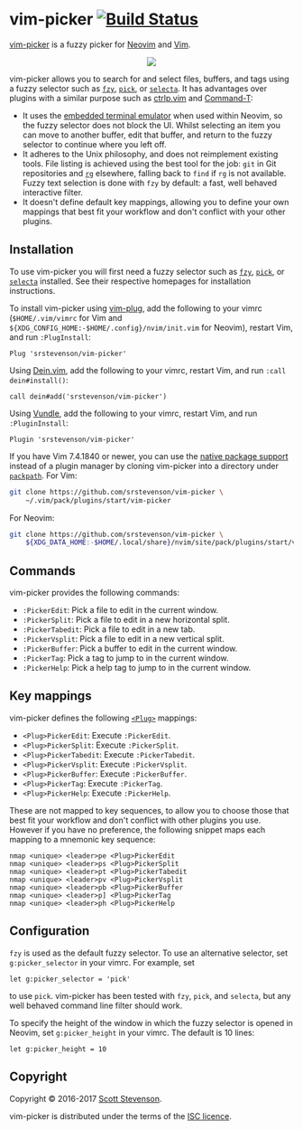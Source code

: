 # vim-picker [![Build Status](https://travis-ci.org/srstevenson/vim-picker.svg?branch=master)](https://travis-ci.org/srstevenson/vim-picker)

[vim-picker] is a fuzzy picker for [Neovim] and [Vim].

<p align="center">
  <img src="https://cloud.githubusercontent.com/assets/5845679/19386835/60833856-920e-11e6-9082-dd6fa5e7a246.gif" />
</p>

vim-picker allows you to search for and select files, buffers, and tags using a
fuzzy selector such as [`fzy`][fzy], [`pick`][pick], or [`selecta`][selecta].
It has advantages over plugins with a similar purpose such as [ctrlp.vim] and
[Command-T]:

* It uses the [embedded terminal emulator][nvim-terminal] when used within
  Neovim, so the fuzzy selector does not block the UI. Whilst selecting an item
  you can move to another buffer, edit that buffer, and return to the fuzzy
  selector to continue where you left off.
* It adheres to the Unix philosophy, and does not reimplement existing tools.
  File listing is achieved using the best tool for the job: `git` in Git
  repositories and [`rg`][rg] elsewhere, falling back to `find` if `rg` is not
  available. Fuzzy text selection is done with `fzy` by default: a fast, well
  behaved interactive filter.
* It doesn't define default key mappings, allowing you to define your own
  mappings that best fit your workflow and don't conflict with your other
  plugins.

## Installation

To use vim-picker you will first need a fuzzy selector such as [`fzy`][fzy],
[`pick`][pick], or [`selecta`][selecta] installed. See their respective
homepages for installation instructions.

To install vim-picker using [vim-plug], add the following to your vimrc
(`$HOME/.vim/vimrc` for Vim and
`${XDG_CONFIG_HOME:-$HOME/.config}/nvim/init.vim` for Neovim), restart Vim, and
run `:PlugInstall`:

```viml
Plug 'srstevenson/vim-picker'
```

Using [Dein.vim], add the following to your vimrc, restart Vim, and run `:call
dein#install()`:

```viml
call dein#add('srstevenson/vim-picker')
```

Using [Vundle], add the following to your vimrc, restart Vim, and run
`:PluginInstall`:

```viml
Plugin 'srstevenson/vim-picker'
```

If you have Vim 7.4.1840 or newer, you can use the [native package
support][packages] instead of a plugin manager by cloning vim-picker into a
directory under [`packpath`][packpath]. For Vim:

```sh
git clone https://github.com/srstevenson/vim-picker \
    ~/.vim/pack/plugins/start/vim-picker
```

For Neovim:

```sh
git clone https://github.com/srstevenson/vim-picker \
    ${XDG_DATA_HOME:-$HOME/.local/share}/nvim/site/pack/plugins/start/vim-picker
```

## Commands

vim-picker provides the following commands:

* `:PickerEdit`: Pick a file to edit in the current window.
* `:PickerSplit`: Pick a file to edit in a new horizontal split.
* `:PickerTabedit`: Pick a file to edit in a new tab.
* `:PickerVsplit`: Pick a file to edit in a new vertical split.
* `:PickerBuffer`: Pick a buffer to edit in the current window.
* `:PickerTag`: Pick a tag to jump to in the current window.
* `:PickerHelp`: Pick a help tag to jump to in the current window.

## Key mappings

vim-picker defines the following [`<Plug>`][plug-mappings] mappings:

* `<Plug>PickerEdit`: Execute `:PickerEdit`.
* `<Plug>PickerSplit`: Execute `:PickerSplit`.
* `<Plug>PickerTabedit`: Execute `:PickerTabedit`.
* `<Plug>PickerVsplit`: Execute `:PickerVsplit`.
* `<Plug>PickerBuffer`: Execute `:PickerBuffer`.
* `<Plug>PickerTag`: Execute `:PickerTag`.
* `<Plug>PickerHelp`: Execute `:PickerHelp`.

These are not mapped to key sequences, to allow you to choose those that best
fit your workflow and don't conflict with other plugins you use. However if you
have no preference, the following snippet maps each mapping to a mnemonic key
sequence:

```viml
nmap <unique> <leader>pe <Plug>PickerEdit
nmap <unique> <leader>ps <Plug>PickerSplit
nmap <unique> <leader>pt <Plug>PickerTabedit
nmap <unique> <leader>pv <Plug>PickerVsplit
nmap <unique> <leader>pb <Plug>PickerBuffer
nmap <unique> <leader>p] <Plug>PickerTag
nmap <unique> <leader>ph <Plug>PickerHelp
```

## Configuration

`fzy` is used as the default fuzzy selector. To use an alternative selector,
set `g:picker_selector` in your vimrc. For example, set

```viml
let g:picker_selector = 'pick'
```

to use `pick`. vim-picker has been tested with `fzy`, `pick`, and `selecta`,
but any well behaved command line filter should work.

To specify the height of the window in which the fuzzy selector is opened in
Neovim, set `g:picker_height` in your vimrc. The default is 10 lines:

```viml
let g:picker_height = 10
```

## Copyright

Copyright © 2016-2017 [Scott Stevenson].

vim-picker is distributed under the terms of the [ISC licence].

[Command-T]: https://github.com/wincent/command-t
[ctrlp.vim]: https://github.com/ctrlpvim/ctrlp.vim
[Dein.vim]: https://github.com/Shougo/dein.vim
[fzy]: https://github.com/jhawthorn/fzy
[ISC licence]: https://opensource.org/licenses/ISC
[Neovim]: https://neovim.io/
[nvim-terminal]: https://neovim.io/doc/user/nvim_terminal_emulator.html
[packages]: https://vimhelp.appspot.com/repeat.txt.html#packages
[packpath]: https://vimhelp.appspot.com/options.txt.html#%27packpath%27
[pick]: https://github.com/calleerlandsson/pick
[plug-mappings]: https://vimhelp.appspot.com/map.txt.html#%3CPlug%3E
[rg]: https://github.com/BurntSushi/ripgrep
[Scott Stevenson]: https://scott.stevenson.io
[selecta]: https://github.com/garybernhardt/selecta
[vim-picker]: https://github.com/srstevenson/vim-picker
[vim-plug]: https://github.com/junegunn/vim-plug
[Vim]: http://www.vim.org/
[Vundle]: https://github.com/VundleVim/Vundle.vim
